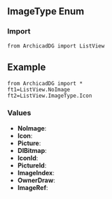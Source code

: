 ## ImageType Enum

### Import
```
from ArchicadDG import ListView
``` 

## Example
```
from ArchicadDG import *
ft1=ListView.NoImage
ft2=ListView.ImageType.Icon
```

### Values
* **NoImage**:
* **Icon**:
* **Picture**:
* **DIBitmap**:
* **IconId**:
* **PictureId**:
* **ImageIndex**:
* **OwnerDraw**:
* **ImageRef**: